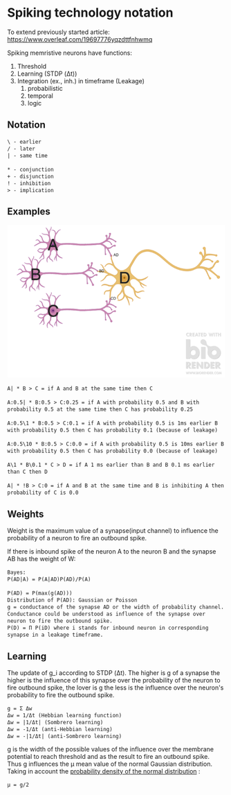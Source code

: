 # Spiking technology notation 

To extend previously started article:
https://www.overleaf.com/19697776yqzdttfnhwmq

Spiking memristive neurons have functions:

1. Threshold
1. Learning (STDP (Δt))
1. Integration (ex., inh.) in timeframe (Leakage)
    1. probabilistic
	1. temporal
	1. logic

## Notation

```
\ - earlier
/ - later
| - same time

* - conjunction
+ - disjunction
! - inhibition
> - implication 
```

## Examples 


![3 neurons schematic](3_neurons_schematic.png)


```
A| * B > C = if A and B at the same time then C

A:0.5| * B:0.5 > C:0.25 = if A with probability 0.5 and B with probability 0.5 at the same time then C has probability 0.25

A:0.5\1 * B:0.5 > C:0.1 = if A with probability 0.5 is 1ms earlier B with probability 0.5 then C has probability 0.1 (because of leakage)

A:0.5\10 * B:0.5 > C:0.0 = if A with probability 0.5 is 10ms earlier B with probability 0.5 then C has probability 0.0 (because of leakage)

A\1 * B\0.1 * C > D = if A 1 ms earlier than B and B 0.1 ms earlier than C then D

A| * !B > C:0 = if A and B at the same time and B is inhibiting A then probability of C is 0.0

```

## Weights 

Weight is the maximum value of a synapse(input channel) to influence the probability of a neuron to fire an outbound spike.

If there is inbound spike of the neuron A to the neuron B and the synapse AB has the weight of W:

```
Bayes:
P(AD|A) = P(A|AD)P(AD)/P(A)

P(AD) = P(max(g(AD)))
Distribution of P(AD): Gaussian or Poisson
g = conductance of the synapse AD or the width of probability channel.
Conductance could be understood as influence of the synapse over neuron to fire the outbound spike.
P(D) = П P(iD) where i stands for inbound neuron in corresponding synapse in a leakage timeframe.
```

## Learning 

The update of g_i according to STDP (Δt).
The higher is g of a synapse the higher is the influence of this synapse over the probability of the neuron to fire outbound spike, the lover is g the less is the influence over the neuron's probability to fire the outbound spike.

```
g = Σ Δw 
Δw = 1/Δt (Hebbian learning function)
Δw = |1/Δt| (Sombrero learning)
Δw = -1/Δt (anti-Hebbian learning)
Δw = -|1/Δt| (anti-Sombrero learning)

```
g is the width of the possible values of the influence over the membrane potential to reach threshold and as the result to fire an outbound spike.
Thus g influences the μ mean value of the normal Gaussian distribution. Taking in account the [probability density of the normal distribution](https://en.wikipedia.org/wiki/Normal_distribution)  :

```
μ = g/2
```
